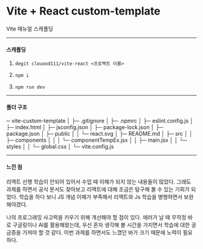 # Vite + React custom-template

Vite 매뉴얼 스캐폴딩

<hr>
<h4>스캐폴딩</h4>

1. ```degit clouood111/vite-react <프로젝트 이름>```

2. ```npm i```
3. ```npm run dev```
<hr>
<h4>폴더 구조</h4>

 ─ vite-custom-template
│     ├─ .gitignore
│     ├─ .npmrc
│     ├─ eslint.config.js
│     ├─ index.html
│     ├─ jsconfig.json
│     ├─ package-lock.json
│     ├─ package.json
│     ├─ public
│     │  └─ react.svg
│     ├─ README.md
│     ├─ src
│     │  ├─ components
│     │  │  └─ componentTempEx.jsx
│     │  ├─ main.jsx
│     │  └─ styles
│     │     └─ global.css
│     └─ vite.config.js
<hr>
<h4>느낀 점</h4>
<p>리액트 선행 학습이 안되어 있어서 수업 때 이해가 되지 않는 내용들이 많았다. 그래도 과제를 하면서 공식 문서도 찾아보고 리액트에 대해 조금은 탐구해 볼 수 있는 기회가 되었다. 학습을 하다 보니 JS 개념 이해가 부족해서 리액트와 Js 학습을 병행하면서 보완해야겠다. 

나의 프로그래밍 사고력을 키우기 위해 개선해야 할 점이 있다. 에러가 날 때 무작정 바로 구글링이나 AI를 활용해왔는데, 우선 혼자 생각해 볼 시간을 가지면서 학습에 대한 궁금증을 가져야 할 것 같다. 이번 과제를 하면서도 느꼈던 바가 크기 때문에 노력이 필요하다.</p>  
